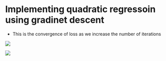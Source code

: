 # Implementing quadratic regressoin using gradinet descent
- This is the convergence of loss as we increase the number of iterations 

![](/Images/Convergence_of_Cost_Function.png)

![](/Images/RMSE.png)
